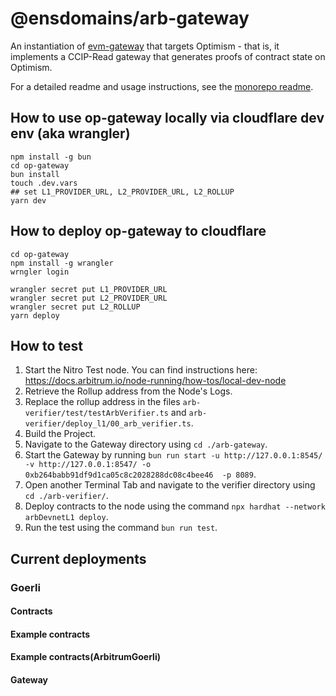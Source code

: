 # @ensdomains/arb-gateway

An instantiation of [evm-gateway](https://github.com/ensdomains/evmgateway/tree/main/evm-gateway) that targets Optimism - that is, it implements a CCIP-Read gateway that generates proofs of contract state on Optimism.

For a detailed readme and usage instructions, see the [monorepo readme](https://github.com/ensdomains/evmgateway/tree/main).

## How to use op-gateway locally via cloudflare dev env (aka wrangler)

```
npm install -g bun
cd op-gateway
bun install
touch .dev.vars
## set L1_PROVIDER_URL, L2_PROVIDER_URL, L2_ROLLUP
yarn dev
```

## How to deploy op-gateway to cloudflare

```
cd op-gateway
npm install -g wrangler
wrngler login

wrangler secret put L1_PROVIDER_URL
wrangler secret put L2_PROVIDER_URL
wrangler secret put L2_ROLLUP
yarn deploy
```

## How to test

1. Start the Nitro Test node. You can find instructions here: https://docs.arbitrum.io/node-running/how-tos/local-dev-node
2. Retrieve the Rollup address from the Node's Logs.
3. Replace the rollup address in the files `arb-verifier/test/testArbVerifier.ts` and `arb-verifier/deploy_l1/00_arb_verifier.ts`.
4. Build the Project.
5. Navigate to the Gateway directory using `cd ./arb-gateway`.
6. Start the Gateway by running `bun run start -u http://127.0.0.1:8545/ -v http://127.0.0.1:8547/ -o 0xb264babb91df9d1ca05c8c2028288dc08c4bee46  -p 8089`.
7. Open another Terminal Tab and navigate to the verifier directory using `cd ./arb-verifier/`.
8. Deploy contracts to the node using the command `npx hardhat --network arbDevnetL1 deploy`.
9. Run the test using the command `bun run test`.

## Current deployments

### Goerli

#### Contracts

#### Example contracts

#### Example contracts(ArbitrumGoerli)

#### Gateway
